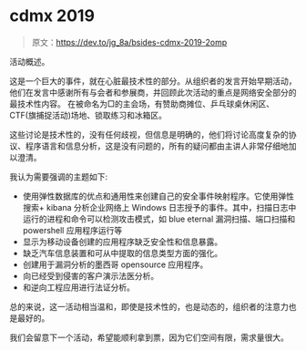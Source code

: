 # cdmx 2019

> 原文：<https://dev.to/jg_8a/bsides-cdmx-2019-2omp>

活动概述。

这是一个巨大的事件，就在心脏最技术性的部分。从组织者的发言开始早期活动，他们在发言中感谢所有与会者和参展商，并回顾此次活动的重点是网络安全部分的最技术性内容。
在被命名为□的主会场，有赞助商摊位、乒乓球桌休闲区、CTF(旗捕捉活动)场地、锁取练习和冰箱区。

这些讨论是技术性的，没有任何歧视，但信息是明确的，他们将讨论高度复杂的协议、程序语言和信息分析，这是没有问题的，所有的疑问都由主讲人非常仔细地加以澄清。

我认为需要强调的主题如下:

*   使用弹性数据库的优点和通用性来创建自己的安全事件映射程序。它使用弹性搜索+ kibana 分析企业网络上 Windows 日志授予的事件。其中，扫描日志中运行的进程和命令可以检测攻击模式，如 blue eternal 漏洞扫描、端口扫描和 powershell 应用程序运行等
*   显示为移动设备创建的应用程序缺乏安全性和信息暴露。
*   缺乏汽车信息装置和可从中提取的信息类型方面的强化。
*   创建用于漏洞分析的墨西哥 opensource 应用程序。
*   向已经受到侵害的客户演示法医分析。
*   和逆向工程应用进行法证分析。

总的来说，这一活动相当温和，即使是技术性的，也是动态的，组织者的注意力也是最好的。

我们会留意下一个活动，希望能顺利拿到票，因为它们空间有限，需求量很大。